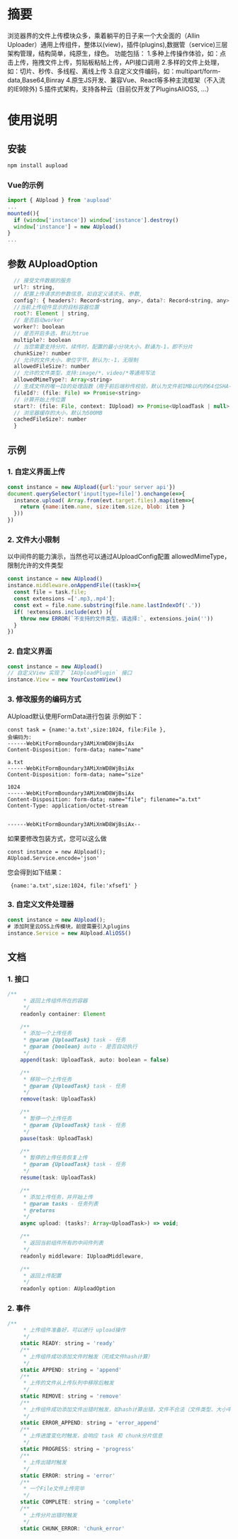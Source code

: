 # 摘要 

浏览器界的文件上传模块众多，乘着躺平的日子来一个大全面的（Allin Uploader）通用上传组件，整体以(view)，插件(plugins),数据管（service)三层架构管理，结构简单，纯原生，绿色。
功能包括：
1.多种上传操作体验，如：点击上传，拖拽文件上传，剪贴板粘帖上传，API接口调用
2.多样的文件上处理，如：切片、秒传、多线程、离线上传
3.自定义文件编码，如：multipart/form-data,Base64,Binray
4.原生JS开发、兼容Vue、React等多种主流框架（不入流的IE9除外)
5.插件式架构，支持各种云（目前仅开发了PluginsAliOSS, ...）


# 使用说明

## 安装

```javascript
npm install aupload
```

### Vue的示例
```javascript
import { AUpload } from 'aupload'
...
mounted(){
  if (window['instance']) window['instance'].destroy()
  window['instance'] = new AUpload()
}
...
```
## 参数 AUploadOption


```javascript
  // 接受文件数据的服务
  url?: string,
  // 配置上传请求的参数信息，如自定义请求头、参数,
  config?: { headers?: Record<string, any>, data?: Record<string, any> },
  //当前上传组件显示的目标容器位置
  root?: Element | string,
  // 是否启动worker
  worker?: boolean
  // 是否开启多选，默认为true
  multiple?: boolean
  // 当您需要支持分片、续传时，配置的最小分块大小，默诵为-1，即不分片
  chunkSize?: number
  // 允许的文件大小，单位字节，默认为:-1，无限制
  allowedFileSize?: number
  // 允许的文件类型，支持:image/*、video/*等通用写法
  allowedMimeType?: Array<string>
  // 生成文件的唯一ID的处理函数（用于前后端秒传校验，默认为文件前1MB以内的64位SHA-256串)
  fileId?: (file: File) => Promise<string>
  // 计算开始上传位置
  start?: (file: File, context: IUpload) => Promise<UploadTask | null>
  // 浏览器缓存的大小，默认为500MB
  cachedFileSize?: number
  }
```


## 示例

### 1. 自定义界面上传

```javascript
const instance = new AUpload({url:'your server api'})
document.querySelector('input[type=file]').onchange(e=>{
  instance.upload( Array.from(evt.target.files).map(item=>{
    return {name:item.name, size:item.size, blob: item }
  }))
})

```

### 2. 文件大小限制
以中间件的能力演示，当然也可以通过AUploadConfig配置 allowedMimeType，限制允许的文件类型

```javascript
const instance = new AUpload()
instance.middleware.onAppendFile((task)=>{
  const file = task.file;
  const extensions =['.mp3,.mp4'];
  const ext = file.name.substring(file.name.lastIndexOf('.'))
  if( !extensions.include(ext) ){
    throw new ERROR(`不支持的文件类型，请选择:`, extensions.join(''))
  }
})
```

### 2. 自定义界面

```javascript
const instance = new AUpload()
// 自定义View 实现了 `IAUploadPlugin` 接口
instance.View = new YourCustomView()
```

### 3. 修改服务的编码方式
AUpload默认使用FormData进行包装
示例如下：
```
const task = {name:'a.txt',size:1024, file:File },
会编码为:
------WebKitFormBoundary3AMiXnWD8WjBsiAx
Content-Disposition: form-data; name="name"

a.txt
------WebKitFormBoundary3AMiXnWD8WjBsiAx
Content-Disposition: form-data; name="size"

1024
------WebKitFormBoundary3AMiXnWD8WjBsiAx
Content-Disposition: form-data; name="file"; filename="a.txt"
Content-Type: application/octet-stream


------WebKitFormBoundary3AMiXnWD8WjBsiAx--
```

如果要修改包装方式，您可以这么做
```
const instance = new AUpload();
AUpload.Service.encode='json'
```
您会得到如下结果：
```
 {name:'a.txt',size:1024, file:'xfsef1' }
```

### 3. 自定义文件处理器
```javascript
const instance = new AUpload();
# 添加阿里云OSS上传模块，前提需要引入plugins
instance.Service = new AUpload.AliOSS()
```
## 文档
### 1. 接口
``` javascript
/**
     * 返回上传组件所在的容器
     */
    readonly container: Element

    /**
     * 添加一个上传任务
     * @param {UploadTask} task - 任务
     * @param {boolean} auto - 是否自动执行 
     */
    append(task: UploadTask, auto: boolean = false)

    /**
     * 移除一个上传任务
     * @param {UploadTask} task - 任务
     */
    remove(task: UploadTask)

    /**
     * 暂停一个上传任务
     * @param {UploadTask} task - 任务
     */
    pause(task: UploadTask)

    /**
     * 暂停的上传任务恢复上传
     * @param {UploadTask} task - 任务
     */
    resume(task: UploadTask)

    /**
     * 添加上传任务，并开始上传
     * @param tasks - 任务列表
     * @returns 
     */
    async upload: (tasks?: Array<UploadTask>) => void;

    /**
     * 返回当前组件所有的中间件列表
     */
    readonly middleware: IUploadMiddleware,

    /**
     * 返回上传配置
     */
    readonly option: AUploadOption

```

### 2. 事件

```javascript
/**
     * 上传组件准备好，可以进行 upload操作
     */
    static READY: string = 'ready'
    /**
     * 上传组件成功添加文件时触发（完成文件hash计算）
     */
    static APPEND: string = 'append'
    /**
     * 上传的文件从上传队列中移除后触发
     */
    static REMOVE: string = 'remove'
    /**
     * 上传组件成功添加文件出错时触发，如hash计算出错，文件不合法（文件类型、大小中间件处理出错）
     */
    static ERROR_APPEND: string = 'error_append'
    /**
     * 上传进度变化时触发，会响应 task 和 chunk分片信息
     */
    static PROGRESS: string = 'progress'
    /**
     * 上传出错时触发
     */
    static ERROR: string = 'error'
    /**
     * 一个File文件上传完毕
     */
    static COMPLETE: string = 'complete'
    /**
     * 上传分片出错时触发
     */
    static CHUNK_ERROR: 'chunk_error'
```
